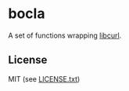 
# bocla

A set of functions wrapping [libcurl](http://curl.haxx.se/libcurl).


## License

MIT (see [LICENSE.txt](LICENSE.txt))

